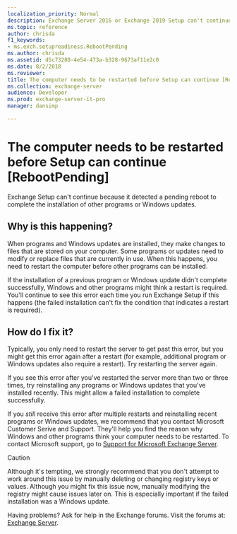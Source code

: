 ```yaml
---
localization_priority: Normal
description: Exchange Server 2016 or Exchange 2019 Setup can't continue because the local computer needs to be restarted to complete the installation of other programs or Windows updates.
ms.topic: reference
author: chrisda
f1_keywords:
- ms.exch.setupreadiness.RebootPending
ms.author: chrisda
ms.assetid: d5c73280-4e54-473a-b328-9673af11e2c0
ms.date: 8/2/2018
ms.reviewer: 
title: The computer needs to be restarted before Setup can continue [RebootPending]
ms.collection: exchange-server
audience: Developer
ms.prod: exchange-server-it-pro
manager: dansimp

---
```


# The computer needs to be restarted before Setup can continue [RebootPending]

Exchange Setup can't continue because it detected a pending reboot to complete the installation of other programs or Windows updates.

## Why is this happening?

When programs and Windows updates are installed, they make changes to files that are stored on your computer. Some programs or updates need to modify or replace files that are currently in use. When this happens, you need to restart the computer before other programs can be installed.

If the installation of a previous program or Windows update didn't complete successfully, Windows and other programs might think a restart is required. You'll continue to see this error each time you run Exchange Setup if this happens (the failed installation can't fix the condition that indicates a restart is required).

## How do I fix it?

Typically, you only need to restart the server to get past this error, but you might get this error again after a restart (for example, additional program or Windows updates also require a restart). Try restarting the server again.

If you see this error after you've restarted the server more than two or three times, try reinstalling any programs or Windows updates that you've installed recently. This might allow a failed installation to complete successfully.

If you *still* receive this error after multiple restarts and reinstalling recent programs or Windows updates, we recommend that you contact Microsoft Customer Serive and Support. They'll help you find the reason why Windows and other programs think your computer needs to be restarted. To contact Microsoft support, go to [Support for Microsoft Exchange Server](https://go.microsoft.com/fwlink/p/?LinkId=525940).

> [!CAUTION]
> Although it's tempting, we strongly recommend that you don't attempt to work around this issue by manually deleting or changing registry keys or values. Although you might fix this issue now, manually modifying the registry might cause issues later on. This is especially important if the failed installation was a Windows update.

Having problems? Ask for help in the Exchange forums. Visit the forums at: [Exchange Server](https://go.microsoft.com/fwlink/p/?linkId=60612).

